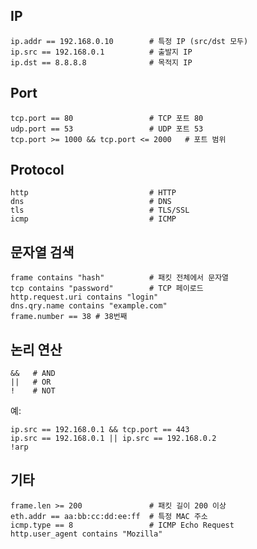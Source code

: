 ## IP

```wireshark
ip.addr == 192.168.0.10        # 특정 IP (src/dst 모두)
ip.src == 192.168.0.1          # 출발지 IP
ip.dst == 8.8.8.8              # 목적지 IP
```

## Port

```wireshark
tcp.port == 80                 # TCP 포트 80
udp.port == 53                 # UDP 포트 53
tcp.port >= 1000 && tcp.port <= 2000   # 포트 범위
```

## Protocol

```wireshark
http                           # HTTP
dns                            # DNS
tls                            # TLS/SSL
icmp                           # ICMP
```

## 문자열 검색

```wireshark
frame contains "hash"          # 패킷 전체에서 문자열
tcp contains "password"        # TCP 페이로드
http.request.uri contains "login"
dns.qry.name contains "example.com"
frame.number == 38 # 38번째
```

## 논리 연산

```wireshark
&&   # AND
||   # OR
!    # NOT
```

예:

```wireshark
ip.src == 192.168.0.1 && tcp.port == 443
ip.src == 192.168.0.1 || ip.src == 192.168.0.2
!arp
```

## 기타

```wireshark
frame.len >= 200               # 패킷 길이 200 이상
eth.addr == aa:bb:cc:dd:ee:ff  # 특정 MAC 주소
icmp.type == 8                 # ICMP Echo Request
http.user_agent contains "Mozilla"
```
